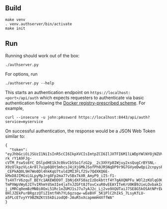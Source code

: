 ## Build

    make venv
	. venv.authserver/bin/activate
	make init

## Run

Running should work out of the box:

    ./authserver.py

For options, run

    ./authserver.py --help


This starts an authentication endpoint on `https://localhost:<port>/api/auth`
which expects requesters to authenticate via basic authentication following
the [Docker registry-prescribed scheme](https://github.com/docker/distribution/blob/master/docs/spec/auth/token.md).
For example,

    curl --insecure -u john:pAssword https://localhost:8443/api/auth?service=myservice
	
On successful authentication, the response would be a JSON Web Token similar to:

	{
	  "token": "eyJhbGciOiJSUzI1NiIsInR5cCI6IkpXVCIsImtpZCI6IlJXTFI6M1lLWDpYWlNYOjNZUVk6N1RIVDpZQkRROktKUko6V1hZNTpGTVJKOk9NR1g6T0JMTjpEMkNYIn0.eyJpc3MiOiJFbGFzdGlzeXMiLCJhdWQiOiJteXNlcnZpY2UiLCJleHAiOjE0NTc1MzA4NzIsIm5iZiI6MTQ1NzQ0NDQ3Mn0.FsZ8LsnHxdalpebucLU_PxAd7HKC0j-rk_rY1A9FJg-cVTM_FswSs6YC_DSlpdHE1k3c0kvCbSSo1fzG2p__2c3XhYp8IWjuy2xsQugCrBYSNL-X9zOlkpzVLcAr8l7uip6QOt5mhcsJ4jXjGMkJSofPh0JRSNqDP9r9G7GVyeDwQpi2cnpysPCT5M8WDvEfAYmsoFe5s-_CEPkAQ0L9H7Wo0Dl4hkKqU7tuld2MI3FLf2Sv7QdXKQ6E-kMxD8JIMGsLGLpyMpJrg8Fp2ma77v5Bx7kXR_AmyP9_iI5-f1-Ts4XTrV6zquT_BEYc1AKEWDD9T_IbNjdXFS0azIzDokbttf4Y7gAXQNPFu_WOl2zKUlqG9Gweb1k0vGD1L0DS5XJUa-TmPXWpVWyEJIYvIRhmYdSm3Ie4jaTnJZGFt8JTovCxuR0vEEAYITeKrU0KB9JieLOvbakIqzl_ZSUgsn8o5So0m6dYrPsSPAmk01xF7-j_iMRCq0emBzMN0i0OxL51Rc1oZUMJ1sJ7u7yAJ2c_Lj2vo9XQUTaiJ7SE8G5kOSAtNPrEW_7kUH5-8HlJZEkPurBRgzzQTiZImtfHh7YL6gzsqw-wEeBVF_5K1PlC2hIkS_7LsyKfLU-a5PLcETvyYY9BZNZKtS5kDizodQ0-JAuR5xXcapmmH4XffWA"
	}
